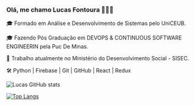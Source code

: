 ### Olá, me chamo Lucas Fontoura 👋🏻😊

🎓 Formado em Análise e Desenvolvimento de Sistemas pelo UniCEUB.

🎓 Fazendo Pós Graduação em DEVOPS & CONTINUOUS SOFTWARE ENGINEERIN pela Puc De Minas.

🏢 Trabalho atualmente no Ministério do Desenvolvimento Social - SISEC.

🛠  Python | Firebase | Git | GitHub | React | Redux


![Lucas GitHub stats](https://github-readme-stats.vercel.app/api?username=DevLucasFontoura&show_icons=true&theme=radical)

[![Top Langs](https://github-readme-stats.vercel.app/api/top-langs/?username=DevLucasFontoura&langs_count=8)](https://github.com/DevLucasFontoura/github-readme-stats)
